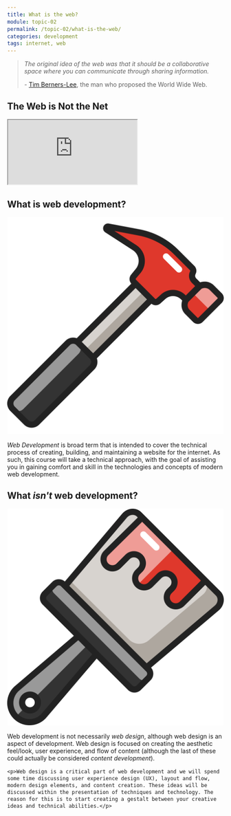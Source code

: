 ```yaml
---
title: What is the web?
module: topic-02
permalink: /topic-02/what-is-the-web/
categories: development
tags: internet, web
---
```


<div class="divider-heading"></div>


<blockquote>
  <p><i>The original idea of the web was that it should be a collaborative space where you can communicate through sharing information.</i></p>
  <p>- <a href="https://en.wikipedia.org/wiki/Tim_Berners-Lee">Tim Berners-Lee</a>, the man who proposed the World Wide Web.</p>
</blockquote>


## The Web is Not the Net
<div class="embed-responsive embed-responsive-16by9">
  <iframe class="embed-responsive-item" src="https://www.youtube.com/embed/scWj1BMRHUA?rel=0&amp;showinfo=0" allowfullscreen></iframe>
</div>


<div class="divider-pg"></div>


## What is web development?
<div class="row img-text-columns">
  <div class="col-lg-2">
    <div class="col-img">
      <img src="../img/web-dev-hammer.svg" alt="hammer" title="The Build" />
    </div>
  </div>
  <div class="col-lg-10">
    <p><i>Web Development</i> is broad term that is intended to cover the technical process of creating, building, and maintaining a website for the internet. As such, this course will take a technical approach, with the goal of assisting you in gaining comfort and skill in the technologies and concepts of modern web development.</p>
  </div>
</div>




## What _isn't_ web development?
<div class="row img-text-columns">
  <div class="col-lg-2">
    <img src="../img/web-dev-brush.svg" alt="paint brush" title="The Design" />
  </div>
  <div class="col-lg-10">
    <p>Web development is not necessarily <i>web design</i>, although web design is an aspect of development. Web design is focused on creating the aesthetic feel/look, user experience, and flow of content (although the last of these could actually be considered <i>content development</i>).</p>

    <p>Web design is a critical part of web development and we will spend some time discussing user experience design (UX), layout and flow, modern design elements, and content creation. These ideas will be discussed within the presentation of techniques and technology. The reason for this is to start creating a gestalt between your creative ideas and technical abilities.</p>
  </div>
</div>
